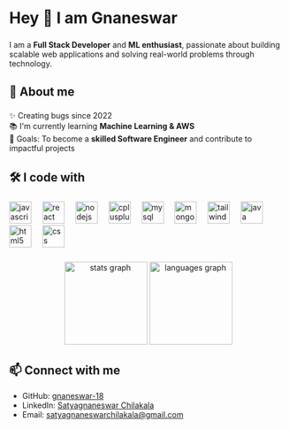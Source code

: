 <h1 align="left">Hey 👋 I am Gnaneswar</h1>

###

<p align="left">
I am a <b>Full Stack Developer</b> and <b>ML enthusiast</b>, passionate about building scalable web applications and solving real-world problems through technology.
</p>

###

<h2 align="left">🚀 About me</h2>

###

<p align="left">
✨ Creating bugs since 2022 <br>
📚 I'm currently learning <b>Machine Learning & AWS</b> <br>
🎯 Goals: To become a <b>skilled Software Engineer</b> and contribute to impactful projects <br>
</p>

###

<h2 align="left">🛠 I code with</h2>

###

<div align="left">
  <img src="https://cdn.jsdelivr.net/gh/devicons/devicon/icons/javascript/javascript-original.svg" height="40" alt="javascript logo" />
  <img width="12" />
  <img src="https://cdn.jsdelivr.net/gh/devicons/devicon/icons/react/react-original.svg" height="40" alt="react logo" />
  <img width="12" />
  <img src="https://cdn.jsdelivr.net/gh/devicons/devicon/icons/nodejs/nodejs-original.svg" height="40" alt="nodejs logo" />
  <img width="12" />
  <img src="https://cdn.jsdelivr.net/gh/devicons/devicon/icons/cplusplus/cplusplus-original.svg" height="40" alt="cplusplus logo" />
  <img width="12" />
  <img src="https://cdn.jsdelivr.net/gh/devicons/devicon/icons/mysql/mysql-original.svg" height="40" alt="mysql logo" />
  <img width="12" />
  <img src="https://cdn.jsdelivr.net/gh/devicons/devicon/icons/mongodb/mongodb-original.svg" height="40" alt="mongodb logo" />
  <img width="12" />
  <img src="https://cdn.jsdelivr.net/gh/devicons/devicon/icons/tailwindcss/tailwindcss-original-wordmark.svg" height="40" alt="tailwindcss logo" />
  <img width="12" />
  <img src="https://cdn.jsdelivr.net/gh/devicons/devicon/icons/java/java-original.svg" height="40" alt="java logo" />
  <img width="12" />
  <img src="https://cdn.jsdelivr.net/gh/devicons/devicon/icons/html5/html5-original.svg" height="40" alt="html5 logo" />
  <img width="12" />
  <img src="https://cdn.jsdelivr.net/gh/devicons/devicon/icons/css3/css3-original.svg" height="40" alt="css logo" />
</div>

###

<div align="center">
  <img src="https://github-readme-stats.vercel.app/api?username=gnaneswar-18&hide_title=false&hide_rank=false&show_icons=true&include_all_commits=true&count_private=true&disable_animations=false&theme=dracula&locale=en&hide_border=false&order=1" height="150" alt="stats graph"  />
  <img src="https://github-readme-stats.vercel.app/api/top-langs?username=gnaneswar-18&locale=en&hide_title=false&layout=compact&card_width=320&langs_count=5&theme=dracula&hide_border=false&order=2" height="150" alt="languages graph"  />
</div>

###

<h2 align="left">📫 Connect with me</h2>

- GitHub: [gnaneswar-18](https://github.com/gnaneswar-18)  
- LinkedIn: [Satyagnaneswar Chilakala](https://linkedin.com/in/Satyagnaneswar-Chilakala)  
- Email: [satyagnaneswarchilakala@gmail.com](mailto:satyagnaneswarchilakala@gmail.com)  
